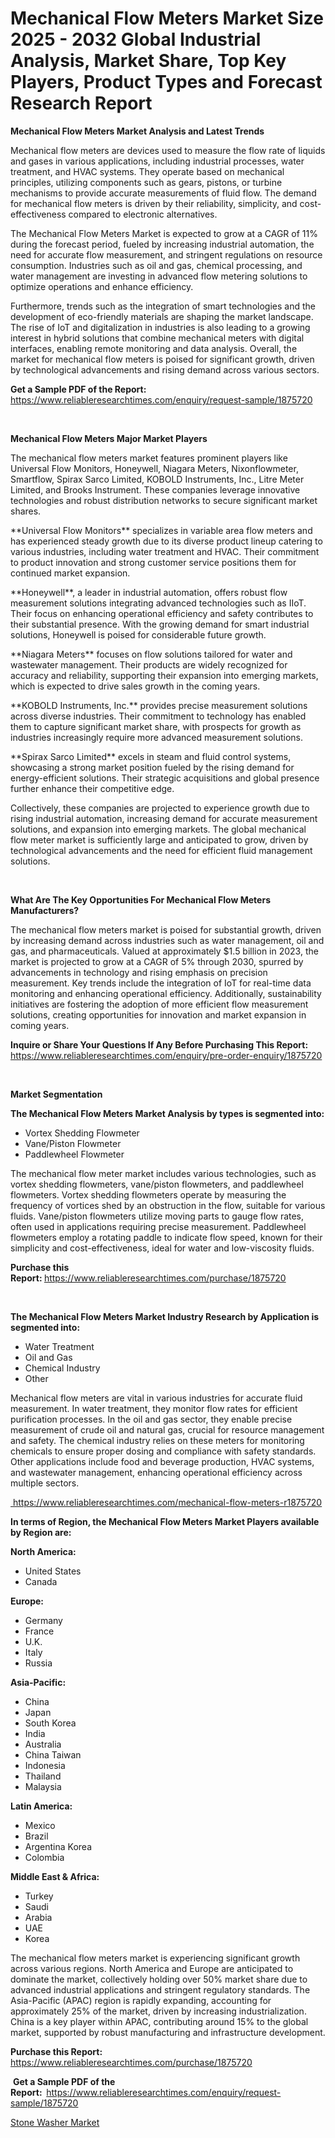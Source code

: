 <p><h1>Mechanical Flow Meters Market Size 2025 - 2032 Global Industrial Analysis, Market Share, Top Key Players, Product Types and Forecast Research Report</h1></p><p><strong>Mechanical Flow Meters Market Analysis and Latest Trends</strong></p>
<p><p>Mechanical flow meters are devices used to measure the flow rate of liquids and gases in various applications, including industrial processes, water treatment, and HVAC systems. They operate based on mechanical principles, utilizing components such as gears, pistons, or turbine mechanisms to provide accurate measurements of fluid flow. The demand for mechanical flow meters is driven by their reliability, simplicity, and cost-effectiveness compared to electronic alternatives.</p><p>The Mechanical Flow Meters Market is expected to grow at a CAGR of 11% during the forecast period, fueled by increasing industrial automation, the need for accurate flow measurement, and stringent regulations on resource consumption. Industries such as oil and gas, chemical processing, and water management are investing in advanced flow metering solutions to optimize operations and enhance efficiency. </p><p>Furthermore, trends such as the integration of smart technologies and the development of eco-friendly materials are shaping the market landscape. The rise of IoT and digitalization in industries is also leading to a growing interest in hybrid solutions that combine mechanical meters with digital interfaces, enabling remote monitoring and data analysis. Overall, the market for mechanical flow meters is poised for significant growth, driven by technological advancements and rising demand across various sectors.</p></p>
<p><strong>Get a Sample PDF of the Report:&nbsp;</strong> <a href="https://www.reliableresearchtimes.com/enquiry/request-sample/1875720?utm_campaign=2275&utm_medium=2&utm_source=Github&utm_content=ia&utm_term=10042025&utm_id=mechanical-flow-meters">https://www.reliableresearchtimes.com/enquiry/request-sample/1875720</a></p>
<p>&nbsp;</p>
<p><strong>Mechanical Flow Meters Major Market Players</strong></p>
<p><p>The mechanical flow meters market features prominent players like Universal Flow Monitors, Honeywell, Niagara Meters, Nixonflowmeter, Smartflow, Spirax Sarco Limited, KOBOLD Instruments, Inc., Litre Meter Limited, and Brooks Instrument. These companies leverage innovative technologies and robust distribution networks to secure significant market shares.</p><p>**Universal Flow Monitors** specializes in variable area flow meters and has experienced steady growth due to its diverse product lineup catering to various industries, including water treatment and HVAC. Their commitment to product innovation and strong customer service positions them for continued market expansion.</p><p>**Honeywell**, a leader in industrial automation, offers robust flow measurement solutions integrating advanced technologies such as IIoT. Their focus on enhancing operational efficiency and safety contributes to their substantial presence. With the growing demand for smart industrial solutions, Honeywell is poised for considerable future growth.</p><p>**Niagara Meters** focuses on flow solutions tailored for water and wastewater management. Their products are widely recognized for accuracy and reliability, supporting their expansion into emerging markets, which is expected to drive sales growth in the coming years.</p><p>**KOBOLD Instruments, Inc.** provides precise measurement solutions across diverse industries. Their commitment to technology has enabled them to capture significant market share, with prospects for growth as industries increasingly require more advanced measurement solutions.</p><p>**Spirax Sarco Limited** excels in steam and fluid control systems, showcasing a strong market position fueled by the rising demand for energy-efficient solutions. Their strategic acquisitions and global presence further enhance their competitive edge.</p><p>Collectively, these companies are projected to experience growth due to rising industrial automation, increasing demand for accurate measurement solutions, and expansion into emerging markets. The global mechanical flow meter market is sufficiently large and anticipated to grow, driven by technological advancements and the need for efficient fluid management solutions.</p></p>
<p>&nbsp;</p>
<p><strong>What Are The Key Opportunities For Mechanical Flow Meters Manufacturers?</strong></p>
<p><p>The mechanical flow meters market is poised for substantial growth, driven by increasing demand across industries such as water management, oil and gas, and pharmaceuticals. Valued at approximately $1.5 billion in 2023, the market is projected to grow at a CAGR of 5% through 2030, spurred by advancements in technology and rising emphasis on precision measurement. Key trends include the integration of IoT for real-time data monitoring and enhancing operational efficiency. Additionally, sustainability initiatives are fostering the adoption of more efficient flow measurement solutions, creating opportunities for innovation and market expansion in coming years.</p></p>
<p><strong>Inquire or Share Your Questions If Any Before Purchasing This Report:</strong> <a href="https://www.reliableresearchtimes.com/enquiry/pre-order-enquiry/1875720?utm_campaign=2275&utm_medium=2&utm_source=Github&utm_content=ia&utm_term=10042025&utm_id=mechanical-flow-meters">https://www.reliableresearchtimes.com/enquiry/pre-order-enquiry/1875720</a></p>
<p>&nbsp;</p>
<p><strong>Market Segmentation</strong></p>
<p><strong>The Mechanical Flow Meters Market Analysis by types is segmented into:</strong></p>
<p><ul><li>Vortex Shedding Flowmeter</li><li>Vane/Piston Flowmeter</li><li>Paddlewheel Flowmeter</li></ul></p>
<p><p>The mechanical flow meter market includes various technologies, such as vortex shedding flowmeters, vane/piston flowmeters, and paddlewheel flowmeters. Vortex shedding flowmeters operate by measuring the frequency of vortices shed by an obstruction in the flow, suitable for various fluids. Vane/piston flowmeters utilize moving parts to gauge flow rates, often used in applications requiring precise measurement. Paddlewheel flowmeters employ a rotating paddle to indicate flow speed, known for their simplicity and cost-effectiveness, ideal for water and low-viscosity fluids.</p></p>
<p><strong>Purchase this Report:&nbsp;</strong><a href="https://www.reliableresearchtimes.com/purchase/1875720?utm_campaign=2275&utm_medium=2&utm_source=Github&utm_content=ia&utm_term=10042025&utm_id=mechanical-flow-meters">https://www.reliableresearchtimes.com/purchase/1875720</a></p>
<p>&nbsp;</p>
<p><strong>The Mechanical Flow Meters Market Industry Research by Application is segmented into:</strong></p>
<p><ul><li>Water Treatment</li><li>Oil and Gas</li><li>Chemical Industry</li><li>Other</li></ul></p>
<p><p>Mechanical flow meters are vital in various industries for accurate fluid measurement. In water treatment, they monitor flow rates for efficient purification processes. In the oil and gas sector, they enable precise measurement of crude oil and natural gas, crucial for resource management and safety. The chemical industry relies on these meters for monitoring chemicals to ensure proper dosing and compliance with safety standards. Other applications include food and beverage production, HVAC systems, and wastewater management, enhancing operational efficiency across multiple sectors.</p></p>
<p><a href="https://www.reliableresearchtimes.com/mechanical-flow-meters-r1875720?utm_campaign=2275&utm_medium=2&utm_source=Github&utm_content=ia&utm_term=10042025&utm_id=mechanical-flow-meters">&nbsp;https://www.reliableresearchtimes.com/mechanical-flow-meters-r1875720</a></p>
<p><strong>In terms of Region, the Mechanical Flow Meters Market Players available by Region are:</strong></p>
<p>
    <p> <strong> North America: </strong>
        <ul>
            <li>United States</li>
            <li>Canada</li>
        </ul>
        </p> 
    <p> <strong> Europe: </strong>
        <ul>
            <li>Germany</li>
            <li>France</li>
            <li>U.K.</li>
            <li>Italy</li>
            <li>Russia</li>
        </ul>
        </p> 
    <p> <strong> Asia-Pacific: </strong>
        <ul>
            <li>China</li>
            <li>Japan</li>
            <li>South Korea</li>
            <li>India</li>
            <li>Australia</li>
            <li>China Taiwan</li>
            <li>Indonesia</li>
            <li>Thailand</li>
            <li>Malaysia</li>
        </ul>
        </p> 
    <p> <strong> Latin America: </strong>
        <ul>
            <li>Mexico</li>
            <li>Brazil</li>
            <li>Argentina Korea</li>
            <li>Colombia</li>
        </ul>
        </p> 
    <p> <strong> Middle East & Africa: </strong>
        <ul>
            <li>Turkey</li>
            <li>Saudi</li>
            <li>Arabia</li>
            <li>UAE</li>
            <li>Korea</li>
        </ul>
    </p>
    </p>
<p><p>The mechanical flow meters market is experiencing significant growth across various regions. North America and Europe are anticipated to dominate the market, collectively holding over 50% market share due to advanced industrial applications and stringent regulatory standards. The Asia-Pacific (APAC) region is rapidly expanding, accounting for approximately 25% of the market, driven by increasing industrialization. China is a key player within APAC, contributing around 15% to the global market, supported by robust manufacturing and infrastructure development.</p></p>
<p><strong>Purchase this Report: </strong><a href="https://www.reliableresearchtimes.com/purchase/1875720?utm_campaign=2275&utm_medium=2&utm_source=Github&utm_content=ia&utm_term=10042025&utm_id=mechanical-flow-meters">https://www.reliableresearchtimes.com/purchase/1875720</a></p>
<p>&nbsp;<strong>Get a Sample PDF of the Report:&nbsp;&nbsp;</strong><a href="https://www.reliableresearchtimes.com/enquiry/request-sample/1875720?utm_campaign=2275&utm_medium=2&utm_source=Github&utm_content=ia&utm_term=10042025&utm_id=mechanical-flow-meters">https://www.reliableresearchtimes.com/enquiry/request-sample/1875720</a></p>
<p><strong></strong></p>
<p><p><a href="https://github.com/naanaafranxu/Market-Research-Report-List-1/blob/main/stone-washer-market.md?utm_campaign=2275&utm_medium=2&utm_source=Github&utm_content=ia&utm_term=10042025&utm_id=mechanical-flow-meters">Stone Washer Market</a></p></p>